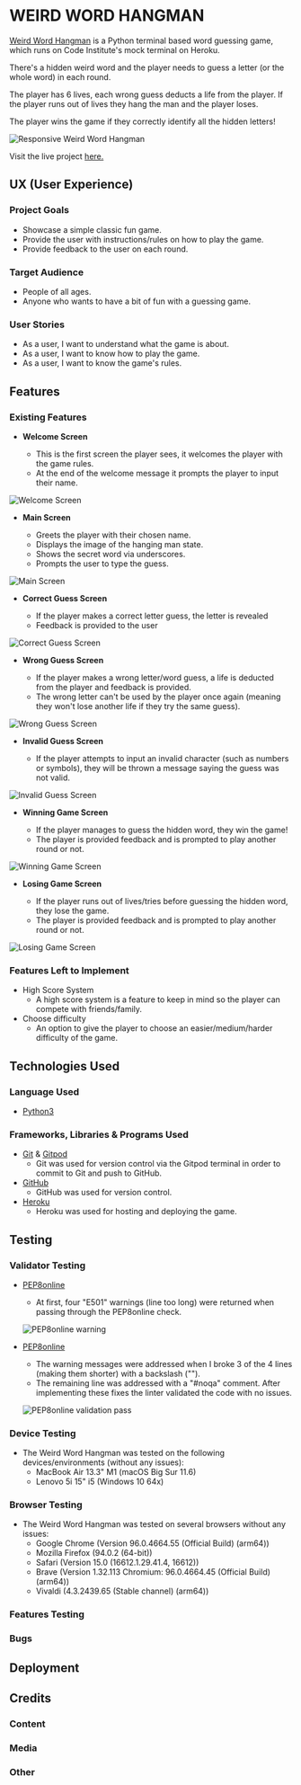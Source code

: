 # WEIRD WORD HANGMAN

[Weird Word Hangman](https://github.com/richardreiter/hangman) is a Python terminal based word guessing game, which runs on Code Institute's mock terminal on Heroku.

There's a hidden weird word and the player needs to guess a letter (or the whole word) in each round.

The player has 6 lives, each wrong guess deducts a life from the player. If the player runs out of lives they hang the man and the player loses.

The player wins the game if they correctly identify all the hidden letters!

![Responsive Weird Word Hangman](docs/screenshots/wwh-responsiveness.png)

Visit the live project [here.](https://weird-word-hangman.herokuapp.com/)

## UX (User Experience)

### Project Goals

- Showcase a simple classic fun game.
- Provide the user with instructions/rules on how to play the game.
- Provide feedback to the user on each round.

### Target Audience

- People of all ages.
- Anyone who wants to have a bit of fun with a guessing game.

### User Stories

- As a user, I want to understand what the game is about.
- As a user, I want to know how to play the game.
- As a user, I want to know the game's rules.

## Features

### Existing Features

- __Welcome Screen__

  - This is the first screen the player sees, it welcomes the player with the game rules. 
  - At the end of the welcome message it prompts the player to input their name.

![Welcome Screen](docs/screenshots/wwh-welcome.png)

- __Main Screen__

  - Greets the player with their chosen name.
  - Displays the image of the hanging man state.
  - Shows the secret word via underscores.
  - Prompts the user to type the guess.

![Main Screen](docs/screenshots/wwh-main-screen.png)

- __Correct Guess Screen__

  - If the player makes a correct letter guess, the letter is revealed
  - Feedback is provided to the user

![Correct Guess Screen](docs/screenshots/wwh-correct-guess.png)

- __Wrong Guess Screen__

  - If the player makes a wrong letter/word guess, a life is deducted from the player and feedback is provided.
  - The wrong letter can't be used by the player once again (meaning they won't lose another life if they try the same guess).

![Wrong Guess Screen](docs/screenshots/wwh-wrong-guess.png)

- __Invalid Guess Screen__

  - If the player attempts to input an invalid character (such as numbers or symbols), they will be thrown a message saying the guess was not valid.

![Invalid Guess Screen](docs/screenshots/wwh-invalid-guess.png)

- __Winning Game Screen__

  - If the player manages to guess the hidden word, they win the game!
  - The player is provided feedback and is prompted to play another round or not.

![Winning Game Screen](docs/screenshots/wwh-winning-screen.png)

- __Losing Game Screen__

  - If the player runs out of lives/tries before guessing the hidden word, they lose the game.
  - The player is provided feedback and is prompted to play another round or not.

![Losing Game Screen](docs/screenshots/wwh-game-over.png)

### Features Left to Implement

- High Score System
  - A high score system is a feature to keep in mind so the player can compete with friends/family.
- Choose difficulty
  - An option to give the player to choose an easier/medium/harder difficulty of the game.

## Technologies Used

### Language Used

- [Python3](https://developer.mozilla.org/en-US/docs/Glossary/Python)

### Frameworks, Libraries & Programs Used

- [Git](https://git-scm.com/) & [Gitpod](https://gitpod.io/)
  - Git was used for version control via the Gitpod terminal in order to commit to Git and push to GitHub.
- [GitHub](https://github.com/)
  - GitHub was used for version control.
- [Heroku](https://heroku.com/)
  - Heroku was used for hosting and deploying the game.

## Testing

### Validator Testing

- [PEP8online](http://pep8online.com/)
  - At first, four "E501" warnings (line too long) were returned when passing through the PEP8online check.

  ![PEP8online warning](docs/screenshots/wwh-pep8-warnings.png)

- [PEP8online](http://pep8online.com/)
  - The warning messages were addressed when I broke 3 of the 4 lines (making them shorter) with a backslash ("\").
  - The remaining line was addressed with a "#noqa" comment. After implementing these fixes the linter validated the code with no issues.

  ![PEP8online validation pass](docs/screenshots/wwh-pep8-validation-pass.png)

### Device Testing

- The Weird Word Hangman was tested on the following devices/environments (without any issues):
  - MacBook Air 13.3" M1 (macOS Big Sur 11.6)
  - Lenovo 5i 15" i5 (Windows 10 64x)

### Browser Testing

- The Weird Word Hangman was tested on several browsers without any issues:
  - Google Chrome (Version 96.0.4664.55 (Official Build) (arm64))
  - Mozilla Firefox (94.0.2 (64-bit))
  - Safari (Version 15.0 (16612.1.29.41.4, 16612))
  - Brave (Version 1.32.113 Chromium: 96.0.4664.45 (Official Build) (arm64))
  - Vivaldi (4.3.2439.65 (Stable channel) (arm64))

### Features Testing

### Bugs

## Deployment

## Credits 

### Content

### Media

### Other